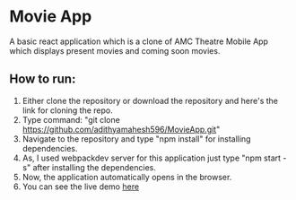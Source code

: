 # Movie App
A basic react application which is a clone of AMC Theatre Mobile App which displays present movies and coming soon movies.<br/>
## How to run:
1. Either clone the repository or download the repository and here's the link for cloning the repo.
2. Type command: "git clone https://github.com/adithyamahesh596/MovieApp.git"
3. Navigate to the repository and type "npm install" for installing dependencies.
4. As, I used webpackdev server for this application just type "npm start -s" after installing the dependencies.
5. Now, the application automatically opens in the browser.
6. You can see the live demo [here](http://www.location-search.cf)
